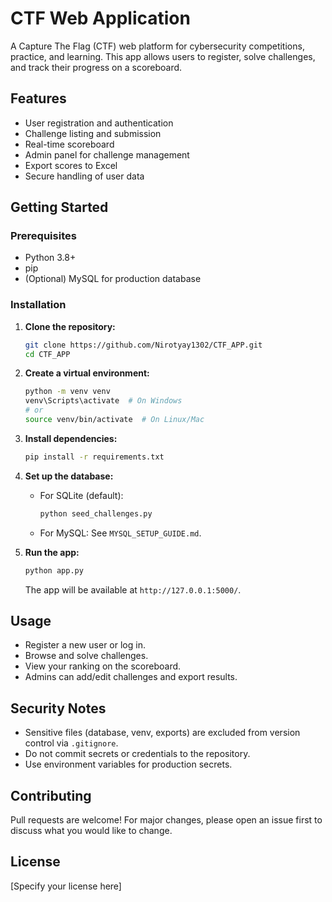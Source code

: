 # CTF Web Application

A Capture The Flag (CTF) web platform for cybersecurity competitions, practice, and learning. This app allows users to register, solve challenges, and track their progress on a scoreboard.

## Features
- User registration and authentication
- Challenge listing and submission
- Real-time scoreboard
- Admin panel for challenge management
- Export scores to Excel
- Secure handling of user data

## Getting Started

### Prerequisites
- Python 3.8+
- pip
- (Optional) MySQL for production database

### Installation
1. **Clone the repository:**
   ```sh
   git clone https://github.com/Nirotyay1302/CTF_APP.git
   cd CTF_APP
   ```
2. **Create a virtual environment:**
   ```sh
   python -m venv venv
   venv\Scripts\activate  # On Windows
   # or
   source venv/bin/activate  # On Linux/Mac
   ```
3. **Install dependencies:**
   ```sh
   pip install -r requirements.txt
   ```
4. **Set up the database:**
   - For SQLite (default):
     ```sh
     python seed_challenges.py
     ```
   - For MySQL: See `MYSQL_SETUP_GUIDE.md`.

5. **Run the app:**
   ```sh
   python app.py
   ```
   The app will be available at `http://127.0.0.1:5000/`.

## Usage
- Register a new user or log in.
- Browse and solve challenges.
- View your ranking on the scoreboard.
- Admins can add/edit challenges and export results.

## Security Notes
- Sensitive files (database, venv, exports) are excluded from version control via `.gitignore`.
- Do not commit secrets or credentials to the repository.
- Use environment variables for production secrets.

## Contributing
Pull requests are welcome! For major changes, please open an issue first to discuss what you would like to change.

## License
[Specify your license here]